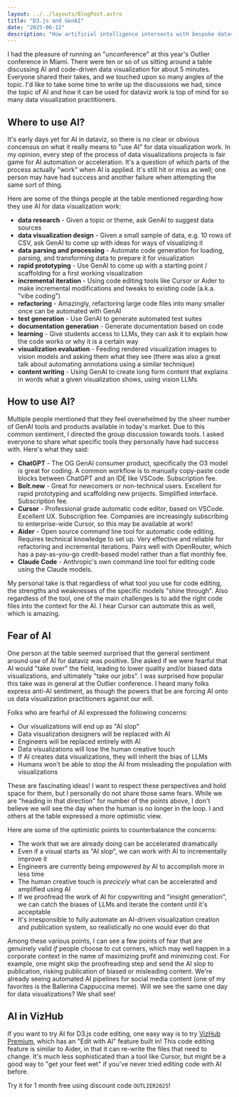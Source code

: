 ```yaml
---
layout: ../../layouts/BlogPost.astro
title: "D3.js and GenAI"
date: "2025-06-12"
description: "How artificial intelligence intersects with bespoke dataviz"
---
```


I had the pleasure of running an "unconference" at this year's Outlier conference in Miami. There were ten or so of us sitting around a table discussing AI and code-driven data visualization for about 5 minutes. Everyone shared their takes, and we touched upon so many angles of the topic. I'd like to take some time to write up the discussions we had, since the topic of AI and how it can be used for dataviz work is top of mind for so many data visualization practitioners.

## Where to use AI?

It's early days yet for AI in dataviz, so there is no clear or obvious concensus on what it really means to "use AI" for data visualization work. In my opinion, every step of the process of data visualizations projects is fair game for AI automation or acceleration. It's a question of which parts of the process actually "work" when AI is applied. It's still hit or miss as well; one person may have had success and another failure when attempting the same sort of thing.

Here are some of the things people at the table mentioned regarding how they use AI for data visualization work:

- **data research** - Given a topic or theme, ask GenAI to suggest data sources
- **data visualization design** - Given a small sample of data, e.g. 10 rows of CSV, ask GenAI to come up with ideas for ways of visualizing it
- **data parsing and processing** - Automate code generation for loading, parsing, and transforming data to prepare it for visualization
- **rapid prototyping** - Use GenAI to come up with a starting point / scaffolding for a first working visualization
- **incremental iteration** - Using code editing tools like Cursor or Aider to make incremental modifications and tweaks to existing code (a.k.a. "vibe coding")
- **refactoring** - Amazingly, refactoring large code files into many smaller once can be automated with GenAI
- **test generation** - Use GenAI to generate automated test suites
- **documentation generation** - Generate documentation based on code
- **learning** - Give students access to LLMs, they can ask it to explain how the code works or why it is a certain way
- **visualization evaluation** - Feeding rendered visualization images to vision models and asking them what they see (there was also a great talk about automating annotations using a similar technique)
- **content writing** - Using GenAI to create long form content that explains in words what a given visualization shows, using vision LLMs

## How to use AI?

Multiple people mentioned that they feel overwhelmed by the sheer number of GenAI tools and products available in today's market. Due to this common sentiment, I directed the group discussion towards tools. I asked everyone to share what specific tools they personally have had success with. Here's what they said:

- **ChatGPT** - The OG GenAI consumer product, specifically the O3 model is great for coding. A common workflow is to manually copy-paste code blocks between ChatGPT and an IDE like VSCode. Subscription fee.
- **Bolt.new** - Great for newcomers or non-technical users. Excellent for rapid prototyping and scaffolding new projects. Simplified interface. Subscription fee.
- **Cursor** - Professional grade automatic code editor, based on VSCode. Excellent UX. Subscription fee. Companies are increasingly subscribing to enterprise-wide Cursor, so this may be available at work!
- **Aider** - Open source command line tool for automatic code editing. Requires technical knowledge to set up. Very effective and reliable for refactoring and incremental iterations. Pairs well with OpenRouter, which has a pay-as-you-go credit-based model rather than a flat monthly fee.
- **Claude Code** - Anthropic's own command line tool for editing code using the Claude models.

My personal take is that regardless of what tool you use for code editing, the strengths and weaknesses of the specific models "shine through". Also regardless of the tool, one of the main challenges is to add the right code files into the context for the AI. I hear Cursor can automate this as well, which is amazing.

## Fear of AI

One person at the table seemed surprised that the general sentiment around use of AI for dataviz was positive. She asked if we were fearful that AI would "take over" the field, leading to lower quality and/or biased data visualizations, and ultimately "take our jobs". I was surprised how popular this take was in general at the Outlier conference. I heard many folks express anti-AI sentiment, as though the powers that be are forcing AI onto us data visualization practitioners against our will.

Folks who are fearful of AI expressed the following concerns:

- Our visualizations will end up as "AI slop"
- Data visualization designers will be replaced with AI
- Engineers will be replaced entirely with AI
- Data visualizations will lose the human creative touch
- If AI creates data visualizations, they will inherit the bias of LLMs
- Humans won't be able to stop the AI from misleading the population with visualizations

These are fascinating ideas! I want to respect these perspectives and hold space for them, but I personally do not share those same fears. While we are "heading in that direction" for number of the points above, I don't believe we will see the day when the human is no longer in the loop. I and others at the table expressed a more optimistic view.

Here are some of the optimistic points to counterbalance the concerns:

- The work that we are already doing can be accelerated dramatically
- Even if a visual starts as "AI slop", we can work with AI to incrementally improve it
- Engineers are currently being _empowered by_ AI to accomplish more in less time
- The human creative touch is _precicely_ what can be accelerated and amplified using AI
- If we proofread the work of AI for copywriting and "insight generation", we can catch the biases of LLMs and iterate the content until it's acceptable
- It's irresponsible to fully automate an AI-driven visualization creation and publication system, so realistically no one would ever do that

Among these various points, I can see a few points of fear that are genuinely valid _if_ people choose to cut corners, which may well happen in a corporate context in the name of maximizing profit and minimizing cost. For example, one might skip the proofreading step and send the AI slop to publication, risking publication of biased or misleading content. We're already seeing automated AI pipelines for social media content (one of my favorites is the Ballerina Cappuccina meme). Will we see the same one day for data visualizations? We shall see!

## AI in VizHub

If you want to try AI for D3.js code editing, one easy way is to try [VizHub Premium](https://vizhub.com/pricing), which has an "Edit with AI" feature built in! This code editing feature is similar to Aider, in that it can re-write the files that need to change. It's much less sophisticated than a tool like Cursor, but might be a good way to "get your feet wet" if you've never tried editing code with AI before.

Try it for 1 month free using discount code `OUTLIER2025`!
